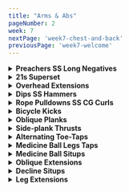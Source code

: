 ```yaml
---
title: "Arms & Abs"
pageNumber: 2
week: 7
nextPage: 'week7-chest-and-back'
previousPage: 'week7-welcome'
---
```


<details>
<summary><b>Preachers SS Long Negatives</b></summary>

<figure class="video_container">
  <video controls={true}>
    <source src="https://github.com/jakebayliss/jpfitness/assets/101162903/0d63ceda-af2c-4b8f-a7a9-ae465842614d" type="video/mp4">
  </video>
</figure>

- Slooooow negatives

- Good tip is to set up the chair height perfectly for you. The height that feels best for me is demonstrated in the video and it's fairly low as I like my whole upper body locked in place

- If you don't have a gym partner then do 8 exactly as I do in the video - 8 reps of normal preacher curls, 4-8 reps of slow, strong negatives

- Weight is not so important here - more important is form and how slowly you can lower the bar each time

- If you can get a friend/gym partner to resist (push down) while you try hold the negatives as long as possible this will have you both looking and feeling like superman/superwoman

- I currently do 12.5kg on either side of the bar for 8 reps then 4-6 ultra long negatives to finish each set

</details>

<details>
<summary><b>21s Superset</b></summary>

<figure class="video_container">
  <video controls={true}>
    <source src="https://github.com/jakebayliss/jpfitness/assets/101162903/b73a0568-9b4d-42b3-9da4-47bc65a17839" type="video/mp4">
  </video>
</figure>

<figure class="video_container">
  <video controls={true}>
    <source src="https://github.com/jakebayliss/jpfitness/assets/101162903/3d8f5a93-f287-4afe-bcab-344261bbe277" type="video/mp4">
  </video>
</figure>

- Start with your arms fully relaxed, then curl up to half way up your arm or a 90 degree arm-forearm angle - rep 7 times like this, then 7 in the upper half and 7 complete curls

- Form is incredibly important to ensure your bi's are constantly engaged

- Always go to failure on close grip part

- Short rest between sets, get that blood flowing

- Depending on your bicep/tricep strength I would recommend a weight ~1/3 your bodyweight

- Lock your elbows when doing your overheads, it's essential for tricep engagement

- I rep 25kg, 21 reps bicep curls, 8-10 reps overhead extensions and failure for close grip bench

</details>

<details>
<summary><b>Overhead Extensions</b></summary>

<figure class="video_container">
  <video controls={true}>
    <source src="https://github.com/jakebayliss/jpfitness/assets/101162903/8e4d663f-e2a4-4f3c-8817-53d058dc9ccd" type="video/mp4">
  </video>
</figure>

- Start low weight and work on your form

- Bring the weight all the way down stopping behind your head (be very careful NOT to overextend)

- Alternate arms with no breaks inbetween

- I'm do 10kg for overhead tricep extensions but this is limited by my minor left elbow injury, I'm sure you guys can do more!

</details>

<details>
<summary><b>Dips SS Hammers</b></summary>

<figure class="video_container">
  <video controls={true}>
    <source src="https://github.com/jakebayliss/jpfitness/assets/101162903/10a502b9-b9cd-43ef-91d0-e2ea20f2a932" type="video/mp4">
  </video>
</figure>

- Definitely start these on an assisted machine.

- Start with your elbows locked and arms straight, then slowly lower yourself to 90 degrees (the forearm/upper arm angle I reach in the vid) then power back up to vertical

- Dips are amazing for both chest and triceps so you could include in your chest day too

- Don't go too far down or you'll hurt your shoulder, 90 degree bend like in the video is good

- If you can't dip your bodyweight then use the assisted machine that most gyms provide

- I do 8-12 reps of body weight dips

<figure class="video_container">
  <video controls={true}>
    <source src="https://github.com/jakebayliss/jpfitness/assets/101162903/f4240a54-b95c-4551-b21d-2c54e3c8a9f5" type="video/mp4">
  </video>
</figure>

- Lock your elbows into your obliques for best form

- Slow reps down, maximise control

- For maximum burn on any curls don't let your arms go completely vertical - this keeps your bicep engaged for the duration of your set

- Minimise body-rocking while curling for complete bicep engagement

- Start light and work your way up as form/strength improves

- Currently on 16kg for 8 reps each arm

</details>

<details>
<summary><b>Rope Pulldowns SS CG Curls</b></summary>

<figure class="video_container">
  <video controls={true}>
    <source src="https://github.com/jakebayliss/jpfitness/assets/101162903/d034ea62-251a-4606-b46e-96c21e475bd1" type="video/mp4">
  </video>
</figure>

- Killer superset, lock those fkn elbows!!

- Really pull OUTWARDS at the bottom of every rep to engage those tri's

- Don't let your arms come all the way up, stop roughly where I stop in the video

- These are both unreal to dropset if you're feeling frisky!

- Weight for these is highly dependant on what kind of cable machine you use. Some of them I'm ~20kg for 8 reps, others I do around 40kg

<figure class="video_container">
  <video controls={true}>
    <source src="https://github.com/jakebayliss/jpfitness/assets/101162903/58898f86-2627-4639-836e-2b60f4ae02b1" type="video/mp4">
  </video>
</figure>

- Lock elbows as per!!

- Try minimise upper-body rocking, I know it's hard but try!

- Arms are spaced extremely close to one another, inside elbow-width apart with pinky fingers almost touching

- Close grip curls are amazing for increasing the size of the peak of your bicep - which is what we're chasing baby!

- As above, they're amazing to dropset!


</details>

<details>
<summary><b>Bicycle Kicks</b></summary>

<figure class="video_container">
  <video controls="true">
    <source src="https://github.com/jakebayliss/jpfitness/assets/101162903/f24664ed-717c-49a8-adaa-1b9d9a27a8d4" type="video/mp4">
  </video>
</figure>

- Start lying flat on the ground, raise both legs off the ground and engage your core so your head is also off the ground, supported by your hands behind your head

- Bring one knee in to your chest and simultaneously bring your opposite elbow in to touch that knee (as in the video)

- Once you have the movement locked in speed it up - I like to do my bicycles at a rapid pace for a great burn 

- As explained in the video a great tip is to pick an object at 90 degrees either side of you so you’re looking at it, and thus rotating the correct amount, every rep

- Aiming for a minimum of 20 reps, 10 elbow taps on each side

</details>

<details>
<summary><b>Oblique Planks</b></summary>

<figure class="video_container">
  <video controls="true">
    <source src="https://github.com/jakebayliss/jpfitness/assets/101162903/2540ad81-5c46-4363-b262-f9ce7e670a12" type="video/mp4">
  </video>
</figure>

- Start in a plank position - basically a push up but on your elbows 

- Lock your feet together and in place

- Rotate your hips to one side of your body and let that hip touch the floor

- Rotate back the other way and touch your other hip

- Repeat 20 times, 10 hip-taps on each side

- Hold your back strong throughout and lean/rotate with your oblique muscles

</details>

<details>
<summary><b>Side-plank Thrusts</b></summary>

<figure class="video_container">
  <video controls="true">
    <source src="https://github.com/jakebayliss/jpfitness/assets/101162903/4faa6ea0-3612-46c1-9d52-567b0c18e591" type="video/mp4">
  </video>
</figure>

- Begin lying on your side, supporting your bodyweight with your elbow

- Ensure your back is straight and your body forms a straight line from your head to the toes

- Engage your core before you start the movement - then thrust upward by lifting your hips

- Once at the top, your body should form a straight line down to your toes

- Avoid over-arching your back by keeping your core engaged throughout 

- I aim for 16 reps on each side, 32 total for the set

</details>

<details>
<summary><b>Alternating Toe-Taps</b></summary>

<figure class="video_container">
  <video controls="true">
    <source src="https://github.com/jakebayliss/jpfitness/assets/101162903/1b2d35d9-6a28-402a-b602-e47cfd55ca83" type="video/mp4">
  </video>
</figure>

- These are a killer finisher to our rotation

- Lie flat with your arms and legs extended all the way

- Raise one leg vertical and crunch up to meet it as I do in the video, engaging your core the entire time

- Tap that leg with your opposite arm and then lower back down 

- Repeat with the opposite leg/arm 

- I aim for 10 taps each arm, 20 taps total 

</details>


<details>
<summary><b>Medicine Ball Legs Taps</b></summary>

<figure class="video_container">
  <video controls="true">
    <source src="https://github.com/jakebayliss/jpfitness/assets/101162903/82848c8b-e546-40d5-9ef3-a3cfd65e452d" type="video/mp4">
  </video>
</figure>

- Position yourself so the medicine ball is approximately under your calves

- Extend legs all the way out, don't let your feet touch the floor

- Sync your body - as your legs extend lean backwards to really engage your abs 

- Quick reps, high intensity

- Aim for 10 per side, so 20 total taps

</details>

<details>
<summary><b>Medicine Ball Situps</b></summary>

<figure class="video_container">
  <video controls="true">
    <source src="https://github.com/jakebayliss/jpfitness/assets/101162903/a7fdeee1-1fd6-4a81-a095-d87d0d8f480a" type="video/mp4">
  </video>
</figure>

- Controlled movements - don't go too heavy as you'll start using every part of your body other than your abs to try get it completed 

- Extend those arms as you come down, don't let the ball touch the floor

- Thrust upwards with your abs, hold at the top slightly and repeat

- I like to do these with an 8kg medicine ball, 12 reps minimum

</details>

<details>
<summary><b>Oblique Extensions</b></summary>

<figure class="video_container">
  <video controls="true">
    <source src="https://github.com/jakebayliss/jpfitness/assets/101162903/d4ac702d-cbcd-4b9e-bc58-d956ae1fdd6f" type="video/mp4">
  </video>
</figure>

- The biggest take home message is to keep your back as I keep mine in the video

- Don't lean forward or backwards, lean perfectly straight (in the lateral direction) as I do in the second half of the video

- Pull with your obiques, having one hand on the opposite side of your body to the weight - I find - really helps me mentally picture lifting using purely my obliques

- Hold at the top, slowly back down

- I do 16 reps minimum (each side) using a 20kg plate

</details>

<details>
<summary><b>Decline Situps</b></summary>

<figure class="video_container">
  <video controls="true">
    <source src="https://github.com/jakebayliss/jpfitness/assets/101162903/68c3ff30-695f-45b8-a806-2483596740ae" type="video/mp4">
  </video>
</figure>

- The biggest tip is the point of rotation: Rotate once your upper body is PARALLEL with the bench angle - DON'T COME ALL THE WAY UP

- Rotate 90 degrees right then 90 degrees left - pick a point either side of you and look at that point every time you rotate that direction to ensure complete rotation

- Extend your arms all the way back behind your head while engaging your core the entire time

- As with all other exercises practice with no weight until you get the movement correct then upgrade to weight

- I use the 8kg medicine ball and aim for 10 reps total 

</details>

<details>
<summary><b>Leg Extensions</b></summary>

<figure class="video_container">
  <video controls="true">
    <source src="https://github.com/jakebayliss/jpfitness/assets/101162903/2462ce5e-6b90-4c47-8cd6-655aef7827b7" type="video/mp4">
  </video>
</figure>

- By far my favourite Ab exercise! 

- As mentioned in the video, your bum position determines exercise difficulty

- If your bum is entirely off the end of the bench then the exercise is most difficult as your point of rotation is further away from your feet 

- If your bum is half way off (tail bone approx. at the edge of bench) this is medium difficulty

- If your bum is entirely on the bench this is the easiest difficulty

- Legs straight on the downward leg, almost touch the floor with your heels but don't bounce/push off

- Straight legs as you pull back up then once you reach your hip area bend your knees, pull in with your upper abs and thrust your legs your legs vertically away from you

- Hold at the top, elevating your bum off the bench as in the video 

- Go for 8 reps, however please understand these are hard (especially for beginners) so get as many reps in as you can! - 

</details>





